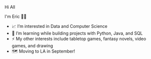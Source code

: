 Hi All

I'm Eric 👋🤖

- 📈 I’m interested in Data and Computer Science  
- 🌱 I’m learning while building projects with Python, Java, and SQL
- ⚡ My other interests include tabletop games, fantasy novels, video games, and drawing
- 🗺️ Moving to LA in September!

<!---
eap-23/eap-23 is a ✨ special ✨ repository because its `README.md` (this file) appears on your GitHub profile.
You can click the Preview link to take a look at your changes.
--->
